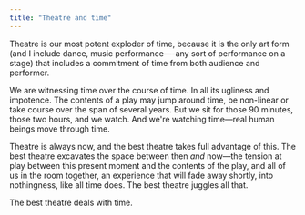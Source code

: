 ```yaml
---
title: "Theatre and time"
---
```


Theatre is our most potent exploder of time, because it is the only art form (and I include dance, music performance—-any sort of performance on a stage) that includes a commitment of time from both audience and performer.

We are witnessing time over the course of time. In all its ugliness and impotence. The contents of a play may jump around time, be non-linear or take course over the span of several years. But we sit for those 90 minutes, those two hours, and we watch. And we're watching time—real human beings move through time.

Theatre is always now, and the best theatre takes full advantage of this. The best theatre excavates the space between then _and_ now—the tension at play between this present moment and the contents of the play, and all of us in the room together, an experience that will fade away shortly, into nothingness, like all time does. The best theatre juggles all that.

The best theatre deals with time.
